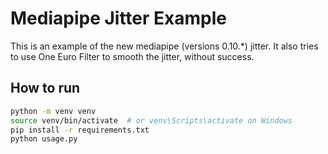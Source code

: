 # Mediapipe Jitter Example
This is an example of the new mediapipe (versions 0.10.*) jitter.
It also tries to use One Euro Filter to smooth the jitter, without success.

## How to run
```bash
python -m venv venv
source venv/bin/activate  # or venv\Scripts\activate on Windows
pip install -r requirements.txt
python usage.py
```